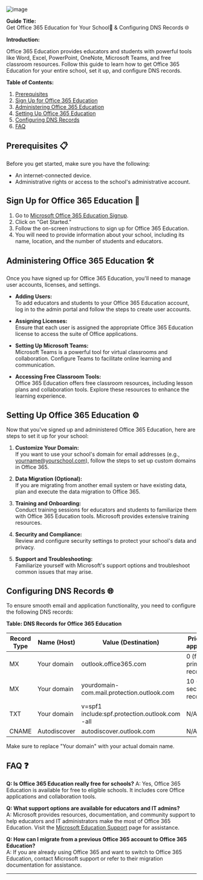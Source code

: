 ![image](https://github.com/kamrullab/Office365/assets/128359757/d806d22d-1005-43c9-a58a-2719a32e8f49)



**Guide Title:**  <br> Get Office 365 Education for Your School🏫 & Configuring DNS Records 🌐

**Introduction:**

Office 365 Education provides educators and students with powerful tools like Word, Excel, PowerPoint, OneNote, Microsoft Teams, and free classroom resources. Follow this guide to learn how to get Office 365 Education for your entire school, set it up, and configure DNS records.

**Table of Contents:**

1. [Prerequisites](#prerequisites-)
2. [Sign Up for Office 365 Education](#sign-up-for-office-365-education-)
3. [Administering Office 365 Education](#administering-office-365-education-)
4. [Setting Up Office 365 Education](#setting-up-office-365-education-)
5. [Configuring DNS Records](#configuring-dns-records-)
6. [FAQ](#faq-)

## Prerequisites 📋

Before you get started, make sure you have the following:

- An internet-connected device.
- Administrative rights or access to the school's administrative account.

## Sign Up for Office 365 Education 📝

1. Go to [Microsoft Office 365 Education Signup](https://signup.microsoft.com/signup?sku=Education).
2. Click on "Get Started."<br>
3. Follow the on-screen instructions to sign up for Office 365 Education.<br>
4. You will need to provide information about your school, including its name, location, and the number of students and educators.

## Administering Office 365 Education 🛠️

Once you have signed up for Office 365 Education, you'll need to manage user accounts, licenses, and settings.

- **Adding Users:**  <br> To add educators and students to your Office 365 Education account, log in to the admin portal and follow the steps to create user accounts.

- **Assigning Licenses:**  <br> Ensure that each user is assigned the appropriate Office 365 Education license to access the suite of Office applications.

- **Setting Up Microsoft Teams:**  <br> Microsoft Teams is a powerful tool for virtual classrooms and collaboration. Configure Teams to facilitate online learning and communication.

- **Accessing Free Classroom Tools:**  <br> Office 365 Education offers free classroom resources, including lesson plans and collaboration tools. Explore these resources to enhance the learning experience.

## Setting Up Office 365 Education ⚙️

Now that you've signed up and administered Office 365 Education, here are steps to set it up for your school:

1. **Customize Your Domain:**  <br> If you want to use your school's domain for email addresses (e.g., yourname@yourschool.com), follow the steps to set up custom domains in Office 365.

2. **Data Migration (Optional):**  <br> If you are migrating from another email system or have existing data, plan and execute the data migration to Office 365.

3. **Training and Onboarding:**  <br> Conduct training sessions for educators and students to familiarize them with Office 365 Education tools. Microsoft provides extensive training resources.

4. **Security and Compliance:** <br> Review and configure security settings to protect your school's data and privacy.

5. **Support and Troubleshooting:**  <br> Familiarize yourself with Microsoft's support options and troubleshoot common issues that may arise.

## Configuring DNS Records 🌐

To ensure smooth email and application functionality, you need to configure the following DNS records:

**Table: DNS Records for Office 365 Education**

| Record Type | Name (Host)   | Value (Destination)         | Priority (if applicable) |
|-------------|---------------|-----------------------------|---------------------------|
| MX          | Your domain   | outlook.office365.com       | 0 (for the primary record) |
| MX          | Your domain   | yourdomain-com.mail.protection.outlook.com | 10 (for secondary records) |
| TXT         | Your domain   | v=spf1 include:spf.protection.outlook.com -all | N/A                       |
| CNAME       | Autodiscover  | autodiscover.outlook.com   | N/A                       |

Make sure to replace "Your domain" with your actual domain name.

## FAQ ❓

**Q: Is Office 365 Education really free for schools?**
A: Yes, Office 365 Education is available for free to eligible schools. It includes core Office applications and collaboration tools.

**Q: What support options are available for educators and IT admins?**  <br>
A: Microsoft provides resources, documentation, and community support to help educators and IT administrators make the most of Office 365 Education. Visit the [Microsoft Education Support](https://support.microsoft.com/en-us/education) page for assistance.

**Q: How can I migrate from a previous Office 365 account to Office 365 Education?** <br>
A: If you are already using Office 365 and want to switch to Office 365 Education, contact Microsoft support or refer to their migration documentation for assistance.

---

